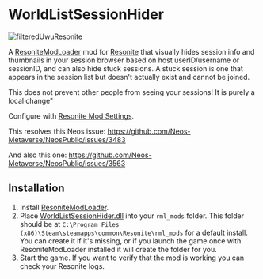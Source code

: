 # WorldListSessionHider

![filteredUwuResonite](https://github.com/Nytra/ResoniteWorldListSessionHider/assets/14206961/7fd19f9f-c08e-4e88-9a06-8bb73e5e5a60)

A [ResoniteModLoader](https://github.com/resonite-modding-group/ResoniteModLoader) mod for [Resonite](https://resonite.com/) that visually hides session info and thumbnails in your session browser based on host userID/username or sessionID, and can also hide stuck sessions. A stuck session is one that appears in the session list but doesn't actually exist and cannot be joined.

This does not prevent other people from seeing your sessions! It is purely a local change"

Configure with [Resonite Mod Settings](https://github.com/badhaloninja/ResoniteModSettings).

This resolves this Neos issue: https://github.com/Neos-Metaverse/NeosPublic/issues/3483

And also this one: https://github.com/Neos-Metaverse/NeosPublic/issues/3563

## Installation
1. Install [ResoniteModLoader](https://github.com/resonite-modding-group/ResoniteModLoader).
1. Place [WorldListSessionHider.dll](https://github.com/Nytra/ResoniteWorldListSessionHider/releases) into your `rml_mods` folder. This folder should be at `C:\Program Files (x86)\Steam\steamapps\common\Resonite\rml_mods` for a default install. You can create it if it's missing, or if you launch the game once with ResoniteModLoader installed it will create the folder for you.
1. Start the game. If you want to verify that the mod is working you can check your Resonite logs.
